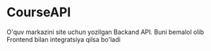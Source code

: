 # CourseAPI
O'quv markazini site uchun yozilgan Backand API. Buni bemalol olib Frontend bilan integratsiya qilsa bo'ladi

